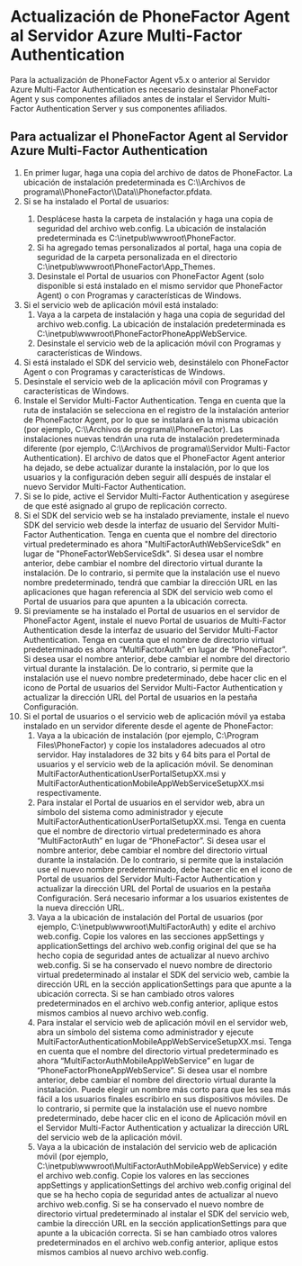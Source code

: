 <properties 
	pageTitle="Actualización de PhoneFactor Agent al Servidor Azure Multi-Factor Authentication"
	description="En este documento se describe cómo empezar a trabajar con el Servidor Azure MFA y cómo actualizar a partir del PhoneFactor Agent anterior."
	services="multi-factor-authentication"
	documentationCenter=""
	authors="kgremban"
	manager="femila"
	editor="curtland"/>

<tags
	ms.service="multi-factor-authentication"
	ms.workload="identity"
	ms.tgt_pltfrm="na"
	ms.devlang="na"
	ms.topic="get-started-article"
	ms.date="08/04/2016"
	ms.author="kgremban"/>

# Actualización de PhoneFactor Agent al Servidor Azure Multi-Factor Authentication

Para la actualización de PhoneFactor Agent v5.x o anterior al Servidor Azure Multi-Factor Authentication es necesario desinstalar PhoneFactor Agent y sus componentes afiliados antes de instalar el Servidor Multi-Factor Authentication Server y sus componentes afiliados.

## Para actualizar el PhoneFactor Agent al Servidor Azure Multi-Factor Authentication
<ol>
<li>En primer lugar, haga una copia del archivo de datos de PhoneFactor. La ubicación de instalación predeterminada es C:\\Archivos de programa\\PhoneFactor\\Data\\Phonefactor.pfdata.


<li>Si se ha instalado el Portal de usuarios:</li>
<ol>
<li>Desplácese hasta la carpeta de instalación y haga una copia de seguridad del archivo web.config. La ubicación de instalación predeterminada es C:\inetpub\wwwroot\PhoneFactor.</li>


<li>Si ha agregado temas personalizados al portal, haga una copia de seguridad de la carpeta personalizada en el directorio C:\inetpub\wwwroot\PhoneFactor\App_Themes.</li>


<li>Desinstale el Portal de usuarios con PhoneFactor Agent (solo disponible si está instalado en el mismo servidor que PhoneFactor Agent) o con Programas y características de Windows.</li></ol>




<li>Si el servicio web de aplicación móvil está instalado:
<ol>
<li>Vaya a la carpeta de instalación y haga una copia de seguridad del archivo web.config. La ubicación de instalación predeterminada es C:\inetpub\wwwroot\PhoneFactorPhoneAppWebService.</li>
<li>Desinstale el servicio web de la aplicación móvil con Programas y características de Windows.</li></ol>

<li>Si está instalado el SDK del servicio web, desinstálelo con PhoneFactor Agent o con Programas y características de Windows.

<li>Desinstale el servicio web de la aplicación móvil con Programas y características de Windows.

<li>Instale el Servidor Multi-Factor Authentication. Tenga en cuenta que la ruta de instalación se selecciona en el registro de la instalación anterior de PhoneFactor Agent, por lo que se instalará en la misma ubicación (por ejemplo, C:\\Archivos de programa\\PhoneFactor). Las instalaciones nuevas tendrán una ruta de instalación predeterminada diferente (por ejemplo, C:\\Archivos de programa\\Servidor Multi-Factor Authentication). El archivo de datos que el PhoneFactor Agent anterior ha dejado, se debe actualizar durante la instalación, por lo que los usuarios y la configuración deben seguir allí después de instalar el nuevo Servidor Multi-Factor Authentication.

<li>Si se lo pide, active el Servidor Multi-Factor Authentication y asegúrese de que esté asignado al grupo de replicación correcto.

<li>Si el SDK del servicio web se ha instalado previamente, instale el nuevo SDK del servicio web desde la interfaz de usuario del Servidor Multi-Factor Authentication. Tenga en cuenta que el nombre del directorio virtual predeterminado es ahora "MultiFactorAuthWebServiceSdk" en lugar de "PhoneFactorWebServiceSdk". Si desea usar el nombre anterior, debe cambiar el nombre del directorio virtual durante la instalación. De lo contrario, si permite que la instalación use el nuevo nombre predeterminado, tendrá que cambiar la dirección URL en las aplicaciones que hagan referencia al SDK del servicio web como el Portal de usuarios para que apunten a la ubicación correcta.

<li>Si previamente se ha instalado el Portal de usuarios en el servidor de PhoneFactor Agent, instale el nuevo Portal de usuarios de Multi-Factor Authentication desde la interfaz de usuario del Servidor Multi-Factor Authentication. Tenga en cuenta que el nombre de directorio virtual predeterminado es ahora “MultiFactorAuth” en lugar de “PhoneFactor”. Si desea usar el nombre anterior, debe cambiar el nombre del directorio virtual durante la instalación. De lo contrario, si permite que la instalación use el nuevo nombre predeterminado, debe hacer clic en el icono de Portal de usuarios del Servidor Multi-Factor Authentication y actualizar la dirección URL del Portal de usuarios en la pestaña Configuración.

<li>Si el portal de usuarios o el servicio web de aplicación móvil ya estaba instalado en un servidor diferente desde el agente de PhoneFactor:
<ol>
<li>Vaya a la ubicación de instalación (por ejemplo, C:\Program Files\PhoneFactor) y copie los instaladores adecuados al otro servidor. Hay instaladores de 32 bits y 64 bits para el Portal de usuarios y el servicio web de la aplicación móvil. Se denominan MultiFactorAuthenticationUserPortalSetupXX.msi y MultiFactorAuthenticationMobileAppWebServiceSetupXX.msi respectivamente.</li>
<li>Para instalar el Portal de usuarios en el servidor web, abra un símbolo del sistema como administrador y ejecute MultiFactorAuthenticationUserPortalSetupXX.msi. Tenga en cuenta que el nombre de directorio virtual predeterminado es ahora “MultiFactorAuth” en lugar de “PhoneFactor”. Si desea usar el nombre anterior, debe cambiar el nombre del directorio virtual durante la instalación. De lo contrario, si permite que la instalación use el nuevo nombre predeterminado, debe hacer clic en el icono de Portal de usuarios del Servidor Multi-Factor Authentication y actualizar la dirección URL del Portal de usuarios en la pestaña Configuración. Será necesario informar a los usuarios existentes de la nueva dirección URL.</li>
<li>Vaya a la ubicación de instalación del Portal de usuarios (por ejemplo, C:\inetpub\wwwroot\MultiFactorAuth) y edite el archivo web.config. Copie los valores en las secciones appSettings y applicationSettings del archivo web.config original del que se ha hecho copia de seguridad antes de actualizar al nuevo archivo web.config. Si se ha conservado el nuevo nombre de directorio virtual predeterminado al instalar el SDK del servicio web, cambie la dirección URL en la sección applicationSettings para que apunte a la ubicación correcta. Si se han cambiado otros valores predeterminados en el archivo web.config anterior, aplique estos mismos cambios al nuevo archivo web.config.</li>
<li>Para instalar el servicio web de aplicación móvil en el servidor web, abra un símbolo del sistema como administrador y ejecute MultiFactorAuthenticationMobileAppWebServiceSetupXX.msi. Tenga en cuenta que el nombre del directorio virtual predeterminado es ahora “MultiFactorAuthMobileAppWebService” en lugar de “PhoneFactorPhoneAppWebService”. Si desea usar el nombre anterior, debe cambiar el nombre del directorio virtual durante la instalación. Puede elegir un nombre más corto para que les sea más fácil a los usuarios finales escribirlo en sus dispositivos móviles. De lo contrario, si permite que la instalación use el nuevo nombre predeterminado, debe hacer clic en el icono de Aplicación móvil en el Servidor Multi-Factor Authentication y actualizar la dirección URL del servicio web de la aplicación móvil.</li>
<li>Vaya a la ubicación de instalación del servicio web de aplicación móvil (por ejemplo, C:\inetpub\wwwroot\MultiFactorAuthMobileAppWebService) y edite el archivo web.config. Copie los valores en las secciones appSettings y applicationSettings del archivo web.config original del que se ha hecho copia de seguridad antes de actualizar al nuevo archivo web.config. Si se ha conservado el nuevo nombre de directorio virtual predeterminado al instalar el SDK del servicio web, cambie la dirección URL en la sección applicationSettings para que apunte a la ubicación correcta. Si se han cambiado otros valores predeterminados en el archivo web.config anterior, aplique estos mismos cambios al nuevo archivo web.config.</li></ol>

<!---HONumber=AcomDC_0921_2016-->